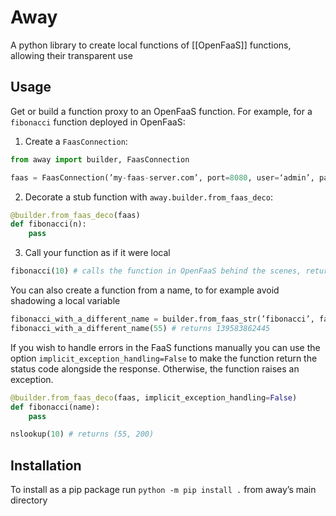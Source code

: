 # Away

A python library to create local functions of [[OpenFaaS]] functions, allowing their transparent use

## Usage

Get or build a function proxy to an OpenFaaS function. For example, for a `fibonacci` function deployed in OpenFaaS:

1. Create a `FaasConnection`:
```python
from away import builder, FaasConnection

faas = FaasConnection(’my-faas-server.com’, port=8080, user=‘admin’, password=‘1234’)
```
2. Decorate a stub function with `away.builder.from_faas_deco`:
```python
@builder.from_faas_deco(faas)
def fibonacci(n):
	pass
```
3. Call your function as if it were local
```python
fibonacci(10) # calls the function in OpenFaaS behind the scenes, returns 55
```


You can also create a function from a name, to for example avoid shadowing a local variable
```python
fibonacci_with_a_different_name = builder.from_faas_str(’fibonacci’, faas)
fibonacci_with_a_different_name(55) # returns 139583862445
```

If you wish to handle errors in the FaaS functions manually you can use the option `implicit_exception_handling=False` to make the function return the status code alongside the response. Otherwise, the function raises an exception.
```python
@builder.from_faas_deco(faas, implicit_exception_handling=False)
def fibonacci(name):
	pass

nslookup(10) # returns (55, 200)
```
## Installation

To install as a pip package run `python -m pip install .` from away’s main directory